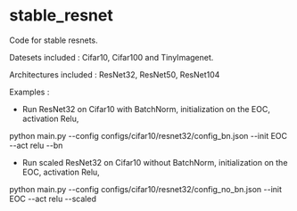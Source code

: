 # stable_resnet
Code for stable resnets.

Datesets included : Cifar10, Cifar100 and TinyImagenet.

Architectures included : ResNet32, ResNet50, ResNet104

Examples :

- Run ResNet32 on Cifar10 with BatchNorm, initialization on the EOC, activation Relu, 

python main.py --config configs/cifar10/resnet32/config_bn.json --init EOC --act relu --bn

- Run scaled ResNet32 on Cifar10 without BatchNorm, initialization on the EOC, activation Relu,

python main.py --config configs/cifar10/resnet32/config_no_bn.json --init EOC --act relu --scaled
